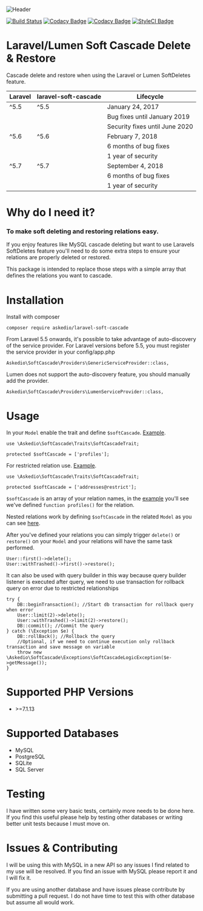 ![Header](https://i.imgur.com/fKhbljT.png)

[![Build Status](https://travis-ci.org/Askedio/laravel-soft-cascade.svg?branch=master)](https://travis-ci.org/Askedio/laravel-soft-cascade)
[![Codacy Badge](https://api.codacy.com/project/badge/Grade/58877b88ab38457695217851658a443b)](https://www.codacy.com/app/gcphost/laravel-soft-cascade?utm_source=github.com&amp;utm_medium=referral&amp;utm_content=Askedio/laravel-soft-cascade&amp;utm_campaign=Badge_Grade)
[![Codacy Badge](https://api.codacy.com/project/badge/Coverage/58877b88ab38457695217851658a443b)](https://www.codacy.com/app/gcphost/laravel-soft-cascade?utm_source=github.com&utm_medium=referral&utm_content=Askedio/laravel-soft-cascade&utm_campaign=Badge_Coverage)
[![StyleCI Badge](https://styleci.io/repos/57394710/shield)](https://styleci.io/repos/57394710)

# Laravel/Lumen Soft Cascade Delete & Restore
Cascade delete and restore when using the Laravel or Lumen SoftDeletes feature.

| **Laravel** | **laravel-soft-cascade** | **Lifecycle** |
|---|---|---|
| ^5.5  | ^5.5  | January 24, 2017 |
||| Bug fixes until January 2019 |
||| Security fixes until June 2020 |
| ^5.6  | ^5.6  | February 7, 2018 |
||| 6 months of bug fixes |
||| 1 year of security |
| ^5.7  | ^5.7  | September 4, 2018 |
||| 6 months of bug fixes |
||| 1 year of security |

# Why do I need it?
### To make soft deleting and restoring relations easy.
If you enjoy features like MySQL cascade deleting but want to use Laravels SoftDeletes feature you'll need to do some extra steps to ensure your relations are properly deleted or restored.

This package is intended to replace those steps with a simple array that defines the relations you want to cascade.

# Installation
Install with composer
~~~
composer require askedio/laravel-soft-cascade
~~~

From Laravel 5.5 onwards, it's possible to take advantage of auto-discovery of the service provider.
For Laravel versions before 5.5, you must register the service provider in your config/app.php

~~~
Askedio\SoftCascade\Providers\GenericServiceProvider::class,
~~~

Lumen does not support the auto-discovery feature, you should manually add the provider.

~~~
Askedio\SoftCascade\Providers\LumenServiceProvider::class,
~~~



# Usage
In your `Model` enable the trait and define `$softCascade`. [Example](https://github.com/Askedio/laravel5-soft-cascade/blob/master/tests/App/User.php).
~~~
use \Askedio\SoftCascade\Traits\SoftCascadeTrait;

protected $softCascade = ['profiles'];
~~~
For restricted relation use. [Example](https://github.com/Askedio/laravel5-soft-cascade/blob/master/tests/App/Languages.php).
~~~
use \Askedio\SoftCascade\Traits\SoftCascadeTrait;

protected $softCascade = ['addresses@restrict'];
~~~
`$softCascade` is an array of your relation names, in the [example](https://github.com/Askedio/laravel5-soft-cascade/blob/master/tests/App/User.php) you'll see we've defined `function profiles()` for the relation.

Nested relations work by defining `$softCascade` in the related `Model` as you can see [here](https://github.com/Askedio/laravel5-soft-cascade/blob/master/tests/App/Profiles.php).

After you've defined your relations you can simply trigger `delete()` or `restore()` on your `Model` and your relations will have the same task performed.

~~~
User::first()->delete();
User::withTrashed()->first()->restore();
~~~

It can also be used with query builder in this way because query builder listener is executed after query, we need to use transaction for rollback query on error due to restricted relationships

~~~
try {
    DB::beginTransaction(); //Start db transaction for rollback query when error
    User::limit(2)->delete();
	User::withTrashed()->limit(2)->restore();
    DB::commit(); //Commit the query
} catch (\Exception $e) {
    DB::rollBack(); //Rollback the query
    //Optional, if we need to continue execution only rollback transaction and save message on variable
    throw new \Askedio\SoftCascade\Exceptions\SoftCascadeLogicException($e->getMessage()); 
}
~~~

# Supported PHP Versions
* \>=7.1.13

# Supported Databases
* MySQL
* PostgreSQL
* SQLite
* SQL Server

# Testing
I have written some very basic tests, certainly more needs to be done here. If you find this useful please help by testing other databases or writing better unit tests because I must move on.

# Issues & Contributing
I will be using this with MySQL in a new API so any issues I find related to my use will be resolved. If you find an issue with MySQL please report it and I will fix it.

If you are using another database and have issues please contribute by submitting a pull request. I do not have time to test this with other database but assume all would work.

